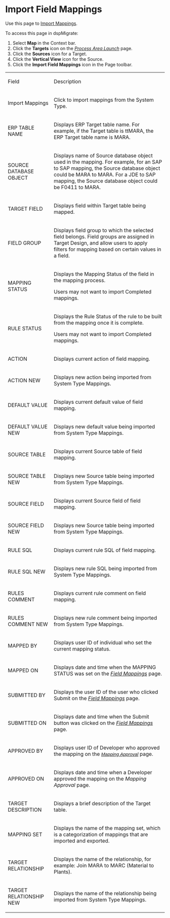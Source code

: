 # Import Field Mappings

<div class="use">

Use this page to [Import
Mappings](../Use_Cases/Import_and_Export_Mappings.htm#Import_a_Mapping_Set).

</div>

To access this page in dspMigrate:

1.  Select <span style="font-weight: bold;">Map </span>in the Context
    bar.
2.  Click the <span style="font-weight: bold;">Targets</span> icon on
    the *[Process Area Launch](Process_Area_Launch_map.htm)* page.
3.  Click the <span style="font-weight: bold;">Sources</span> icon for a
    Target.
4.  Click the <span style="font-weight: bold;">Vertical View</span> icon
    for the Source.
5.  Click the <span style="font-weight: bold;">Import Field
    Mappings</span> icon in the Page toolbar.

<table>
<tbody>
<tr class="odd">
<td><p>Field</p></td>
<td><p>Description</p></td>
</tr>
<tr class="even">
<td><p>Import Mappings</p></td>
<td><p>Click to import mappings from the System Type.</p></td>
</tr>
<tr class="odd">
<td><p>ERP TABLE NAME</p></td>
<td><p>Displays ERP Target table name. For example, if the Target table is ttMARA, the ERP Target table name is MARA.</p></td>
</tr>
<tr class="even">
<td><p>SOURCE DATABASE OBJECT</p></td>
<td><p>Displays name of Source database object used in the mapping. For example, for an SAP to SAP mapping, the Source database object could be MARA to MARA. For a JDE to SAP mapping, the Source database object could be F0411 to MARA.</p></td>
</tr>
<tr class="odd">
<td><p>TARGET FIELD</p></td>
<td><p>Displays field within Target table being mapped.</p></td>
</tr>
<tr class="even">
<td><p>FIELD GROUP</p></td>
<td><p>Displays field group to which the selected field belongs. Field groups are assigned in Target Design, and allow users to apply filters for mapping based on certain values in a field.</p></td>
</tr>
<tr class="odd">
<td><p>MAPPING STATUS</p></td>
<td><p>Displays the <span id="Mapping Status" class="popUpLink">Mapping Status</span> of the field in the mapping process.</p>
<p>Users may not want to import Completed mappings.</p></td>
</tr>
<tr class="even">
<td><p>RULE STATUS</p></td>
<td><p>Displays the <span id="Rule Status" class="popUpLink">Rule Status</span> of the rule to be built from the mapping once it is complete.</p>
<p>Users may not want to import Completed mappings.</p></td>
</tr>
<tr class="odd">
<td><p>ACTION</p></td>
<td><p>Displays current action of field mapping.</p></td>
</tr>
<tr class="even">
<td><p>ACTION NEW</p></td>
<td><p>Displays new action being imported from System Type Mappings.</p></td>
</tr>
<tr class="odd">
<td><p>DEFAULT VALUE</p></td>
<td><p>Displays current default value of field mapping.</p></td>
</tr>
<tr class="even">
<td><p>DEFAULT VALUE NEW</p></td>
<td><p>Displays new default value being imported from System Type Mappings.</p></td>
</tr>
<tr class="odd">
<td><p>SOURCE TABLE</p></td>
<td><p>Displays current Source table of field mapping.</p></td>
</tr>
<tr class="even">
<td><p>SOURCE TABLE NEW</p></td>
<td><p>Displays new Source table being imported from System Type Mappings.</p></td>
</tr>
<tr class="odd">
<td><p>SOURCE FIELD</p></td>
<td><p>Displays current Source field of field mapping.</p></td>
</tr>
<tr class="even">
<td><p>SOURCE FIELD NEW</p></td>
<td><p>Displays new Source table being imported from System Type Mappings.</p></td>
</tr>
<tr class="odd">
<td><p>RULE SQL</p></td>
<td><p>Displays current rule SQL of field mapping.</p></td>
</tr>
<tr class="even">
<td><p>RULE SQL NEW</p></td>
<td><p>Displays new rule SQL being imported from System Type Mappings.</p></td>
</tr>
<tr class="odd">
<td><p>RULES COMMENT</p></td>
<td><p>Displays current rule comment on field mapping.</p></td>
</tr>
<tr class="even">
<td><p>RULES COMMENT NEW</p></td>
<td><p>Displays new rule comment being imported from System Type Mappings.</p></td>
</tr>
<tr class="odd">
<td><p>MAPPED BY</p></td>
<td><p>Displays user ID of individual who set the current mapping status.</p></td>
</tr>
<tr class="even">
<td><p>MAPPED ON</p></td>
<td><p>Displays date and time when the MAPPING STATUS was set on the <em><a href="Field_Mappings_H.htm">Field Mappings</a></em> page.</p></td>
</tr>
<tr class="odd">
<td><p>SUBMITTED BY</p></td>
<td><p>Displays the user ID of the user who clicked Submit on the <span style="font-style: italic;"><a href="Field_Mappings_H.htm">Field Mappings</a></span> page.</p></td>
</tr>
<tr class="even">
<td><p>SUBMITTED ON</p></td>
<td><p>Displays date and time when the Submit button was clicked on the <em><a href="Field_Mappings_H.htm">Field Mappings</a></em> page.</p></td>
</tr>
<tr class="odd">
<td><p>APPROVED BY</p></td>
<td><p>Displays user ID of Developer who approved the mapping on the <span style="font-size: 11.0pt;font-family: Arial, sans-serif;font-style: italic;"><a href="Mapping_Approval_H.htm">Mapping Approval</a></span> page.</p></td>
</tr>
<tr class="even">
<td><p>APPROVED ON</p></td>
<td><p>Displays date and time when a Developer approved the mapping on the <em>Mapping Approval</em> page.</p></td>
</tr>
<tr class="odd">
<td><p>TARGET DESCRIPTION</p></td>
<td><p>Displays a brief description of the Target table.</p></td>
</tr>
<tr class="even">
<td><p>MAPPING SET</p></td>
<td><p>Displays the name of the mapping set, which is a categorization of mappings that are imported and exported.</p></td>
</tr>
<tr class="odd">
<td><p>TARGET RELATIONSHIP</p></td>
<td><p>Displays the name of the relationship, for example: Join MARA to MARC (Material to Plants).</p></td>
</tr>
<tr class="even">
<td><p>TARGET RELATIONSHIP NEW</p></td>
<td><p>Displays the name of the relationship being imported from System Type Mappings.</p></td>
</tr>
</tbody>
</table>
